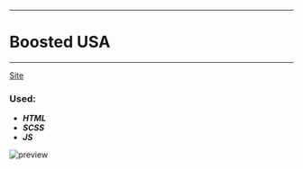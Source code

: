 ____
# Boosted USA
____
[Site](https://1kiritos1.github.io/boosted-USA/)
### Used:
* ***HTML***
* ***SCSS***
* ***JS***

![preview](https://lh3.googleusercontent.com/pw/AM-JKLX_eFGZxJ_JA9SyZsRACPGZV_MzY9wwzW7m8sM3CtLG3LUHXej-8OTbBI1TbRl40vdctY-tjxjFAFVUOxozpUP3xgiD8xN5hK1_1y4uWaZAxBn1PvVLHGShVxtbFmz020jZy7T8XTWgX76iAkLDFbH1=w216-h929-no?authuser=0)
